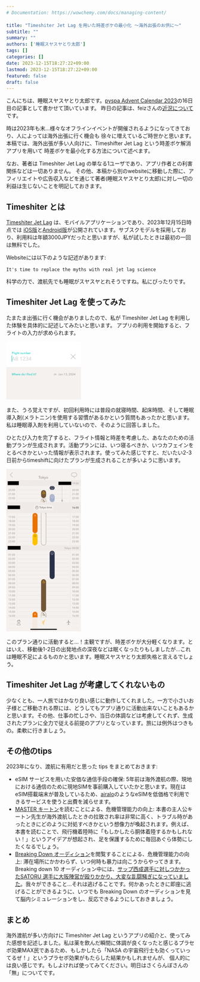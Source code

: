 ```yaml
---
# Documentation: https://wowchemy.com/docs/managing-content/

title: "Timeshiter Jet Lag を用いた時差ボケの最小化 ～海外出張のお供に～"
subtitle: ""
summary: ""
authors: ['睡眠スヤスヤとり太郎']
tags: []
categories: []
date: 2023-12-15T18:27:22+09:00
lastmod: 2023-12-15T18:27:22+09:00
featured: false
draft: false
---
```


こんにちは、睡眠スヤスヤとり太郎です。[pyspa Advent Calendar 2023](https://adventar.org/calendars/8595)の16日目の記事として書かせて頂いています。
昨日の記事は、feizさんの[近況について](https://sizu.me/feiz/posts/ww639homhe66)です。

時は2023年も末...様々なオフラインイベントが開催されるようになってきており、人によっては海外出張に行く機会も
徐々に増えているご時世かと思います。本稿では、海外出張が多い人向けに、Timeshifter Jet Lag という時差ボケ解消アプリを用いて
時差ボケを最小化する方法について述べます。

なお、著者は Timeshiter Jet Lag の単なる1ユーザであり、アプリ作者との利害関係などは一切ありません。
その他、本稿から別のwebsiteに移動した際に、アフィリエイトや広告収入などを通じて著者(睡眠スヤスヤとり太郎)に対し一切の利益は生じないことを明記しておきます。

## Timeshiter とは 

[Timeshiter Jet Lag](https://www.timeshifter.com/the-jet-lag-app) は、モバイルアプリケーションであり、2023年12月15日時点では
[iOS版](https://apps.apple.com/us/app/timeshifter/id1380684374)と[Android版](https://play.google.com/store/apps/details?id=com.timeshifter.timeshifter)が公開されています。サブスクモデルを採用しており、利用料は年額3000JPYだったと思いますが、私が試したときは最初の一回は無料でした。

Websiteには以下のような記述があります:

```
It's time to replace the myths with real jet lag science
```

科学の力で、渡航先でも睡眠がスヤスヤとれそうですね。私にぴったりです。


## Timeshiter Jet Lag を使ってみた

たまたま出張に行く機会がありましたので、私が Timeshiter Jet Lag を利用した体験を具体的に記述してみたいと思います。
アプリの利用を開始すると、フライトの入力が求められます。

<!-- ![フライトの入力画面](./timeshifter_jetlag_flight.png) -->
 <img src="./timeshifter_jetlag_flight.png" width="200px">

また、うろ覚えですが、初回利用時には普段の就寝時間、起床時間、そして睡眠導入剤(メラトニン)を使用する習慣があるかという質問もあったかと思います。私は睡眠導入剤を利用していないので、そのように回答しました。

ひとたび入力を完了すると、フライト情報と時差を考慮した、あなたのための活動プランが生成されます。活動プランには、いつ寝るべきか、いつカフェインをとるべきかといった情報が表示されます。使ってみた感じですと、だいたい2-3日前からtimeshiftに向けたプランが生成されることが多いように思います。

 <img src="./timeshifter_jetlag_plan.png" width="200px">
<!-- ![生成されたプラン例](./timeshifter_jetlag_plan.png) -->

このプラン通りに活動すると...！主観ですが、時差ボケが大分軽くなります。とはいえ、移動後1-2日の出発地点の深夜などは眠くなったりもしましたが...これは睡眠不足によるものかと思います。睡眠スヤスヤとり太郎失格と言えるでしょう。

## Timeshiter Jet Lag が考慮してくれないもの

少なくとも、一人旅ではかなり良い感じに動作してくれました。一方で小さいお子様とご移動される際には、どうしてもアプリ通りに活動出来ないこともあるかと思います。その他、仕事の忙しさや、当日の体調などは考慮してくれず、生成されたプランに全力で従える前提のアプリとなっています。旅には例外はつきもの。柔軟に行きましょう。

## その他のtips

2023年になり、渡航に有用だと思った tips をまとめておきます:

- eSIM サービスを用いた安価な通信手段の確保: 5年前は海外渡航の際、現地における通信のために現地SIMを事前購入していたかと思います。現在はeSIM搭載端末が普及しているため、[airalo](https://www.airalo.com/)のようなeSIMを低価格で利用できるサービスを使うと出費を減らせます。
- [MASTER キートン](https://www.shogakukan.co.jp/books/volume/27944?sort=old)を読むことによる、危機管理能力の向上: 本書の主人公キートン先生が海外渡航したときの拉致され率は非常に高く、トラブル時があったときにどのように対処すべきかという想像力が喚起されます。例えば、本書を読むことで、飛行機着陸時に「もしかしたら胴体着陸するかもしれない！」というアイデアが想起され、足を保護するために毎回あぐら体勢にしたくなるでしょう。
- [Breaking Down オーディション](https://www.youtube.com/watch?v=NqPuOmaj_eo)を閲覧することによる、危機管理能力の向上: 滞在場所にかかわらず、いつ何時も暴力は向こうからやってきます。Breaking down 10 オーディション中には、[サップ西成選手に対しつかかったSATORU 選手に大阪陣営が殴りかかり、大変な乱闘騒ぎになっていました](https://www.youtube.com/watch?v=3-Mm0nOP4BI?t=1920)。我々ができること...それは逃げることです。何かあったときに即座に逃げることができるように、いつでも Breaking Down のオーディションを見て脳内シミュレーションをし、反応できるようにしておきましょう。

## まとめ

海外渡航が多い方向けに Timeshiter Jet Lag というアプリの紹介と、使ってみた感想を記述しました。私は薬を飲んだ瞬間に体調が良くなったと感じるプラセボ効果MAX民であるため、もしかしたら「NASA の宇宙飛行士も効くっていってるぜ！」というプラセボ効果がもたらした結果かもしれませんが、 個人的には良い感じです。もしよければ使ってみてください。明日はさくらんぼさんの「無」についてです。
